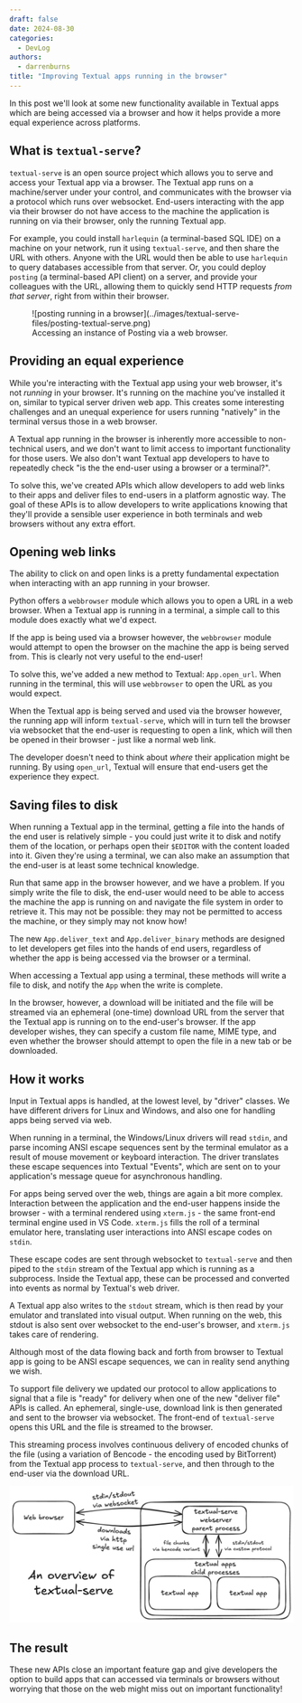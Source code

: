 ```yaml
---
draft: false 
date: 2024-08-30
categories:
  - DevLog
authors:
  - darrenburns
title: "Improving Textual apps running in the browser"
---
```


In this post we'll look at some new functionality available in Textual apps which are being accessed via a browser and how it helps provide a more equal experience across platforms.

<!-- more -->

## What is `textual-serve`?

`textual-serve` is an open source project which allows you to serve and access your Textual app via a browser. The Textual app runs on a machine/server under your control, and communicates with the browser via a protocol which runs over websocket. End-users interacting with the app via their browser do not have access to the machine the application is running on via their browser, only the running Textual app.

For example, you could install `harlequin` (a terminal-based SQL IDE)  on a machine on your network, run it using `textual-serve`, and then share the URL with others. Anyone with the URL would then be able to use `harlequin` to query databases accessible from that server. Or, you could deploy `posting` (a terminal-based API client) on a server, and provide your colleagues with the URL, allowing them to quickly send HTTP requests *from that server*, right from within their browser.

<figure markdown>
![posting running in a browser](../images/textual-serve-files/posting-textual-serve.png)
  <figcaption>Accessing an instance of Posting via a web browser.</figcaption>
</figure>

## Providing an equal experience

While you're interacting with the Textual app using your web browser, it's not *running* in your browser. It's running on the machine you've installed it on, similar to typical server driven web app. This creates some interesting challenges and an unequal experience for users running "natively" in the terminal versus those in a web browser.

A Textual app running in the browser is inherently more accessible to non-technical users, and we don't want to limit access to important functionality for those users. We also don't want Textual app developers to have to repeatedly check "is the the end-user using a browser or a terminal?".

To solve this, we've created APIs which allow developers to add web links to their apps and deliver files to end-users in a platform agnostic way. The goal of these APIs is to allow developers to write applications knowing that they'll provide a sensible user experience in both terminals and web browsers without any extra effort.

## Opening web links

The ability to click on and open links is a pretty fundamental expectation when interacting with an app running in your browser.

Python offers a `webbrowser` module which allows you to open a URL in a web browser. When a Textual app is running in a terminal, a simple call to this module does exactly what we'd expect.

If the app is being used via a browser however, the `webbrowser` module would attempt to open the browser on the machine the app is being served from. This is clearly not very useful to the end-user!

To solve this, we've added a new method to Textual: `App.open_url`. When running in the terminal, this will use `webbrowser` to open the URL as you would expect. 

When the Textual app is being served and used via the browser however, the running app will inform `textual-serve`, which will in turn tell the browser via websocket that the end-user is requesting to open a link, which will then be opened in their browser - just like a normal web link.

The developer doesn't need to think about *where* their application might be running. By using `open_url`, Textual will ensure that end-users get the experience they expect.

## Saving files to disk

When running a Textual app in the terminal, getting a file into the hands of the end user is relatively simple - you could just write it to disk and notify them of the location, or perhaps open their `$EDITOR` with the content loaded into it. Given they're using a terminal, we can also make an assumption that the end-user is at least some technical knowledge.

Run that same app in the browser however, and we have a problem. If you simply write the file to disk, the end-user would need to be able to access the machine the app is running on and navigate the file system in order to retrieve it. This may not be possible: they may not be permitted to access the machine, or they simply may not know how!

The new `App.deliver_text` and `App.deliver_binary` methods are designed to let developers get files into the hands of end users, regardless of whether the app is being accessed via the browser or a terminal.

When accessing a Textual app using a terminal, these methods will write a file to disk, and notify the `App` when the write is complete.

In the browser, however, a download will be initiated and the file will be streamed via an ephemeral (one-time) download URL from the server that the Textual app is running on to the end-user's browser. If the app developer wishes, they can specify a custom file name, MIME type, and even whether the browser should attempt to open the file in a new tab or be downloaded.

## How it works

Input in Textual apps is handled, at the lowest level, by "driver" classes. We have different drivers for Linux and Windows, and also one for handling apps being served via web. 

When running in a terminal, the Windows/Linux drivers will read `stdin`, and parse incoming ANSI escape sequences sent by the terminal emulator as a result of mouse movement or keyboard interaction. The driver translates these escape sequences into Textual "Events", which are sent on to your application's message queue for asynchronous handling.

For apps being served over the web, things are again a bit more complex. Interaction between the application and the end-user happens inside the browser - with a terminal rendered using `xterm.js` - the same front-end terminal engine used in VS Code. `xterm.js` fills the roll of a terminal emulator here, translating user interactions into ANSI escape codes on `stdin`.

These escape codes are sent through websocket to `textual-serve` and then piped to the `stdin` stream of the Textual app which is running as a subprocess. Inside the Textual app, these can be processed and converted into events as normal by Textual's web driver.

A Textual app also writes to the `stdout` stream, which is then read by your emulator and translated into visual output. When running on the web, this stdout is also sent over websocket to the end-user's browser, and `xterm.js` takes care of rendering.

Although most of the data flowing back and forth from browser to Textual app is going to be ANSI escape sequences, we can in reality send anything we wish.

To support file delivery we updated our protocol to allow applications to signal that a file is "ready" for delivery when one of the new "deliver file" APIs is called. An ephemeral, single-use, download link is then generated and sent to the browser via websocket. The front-end of `textual-serve` opens this URL and the file is streamed to the browser.

This streaming process involves continuous delivery of encoded chunks of the file (using a variation of Bencode - the encoding used by BitTorrent) from the Textual app process to `textual-serve`, and then through to the end-user via the download URL.

![textual-serve-overview](../images/textual-serve-files/textual-serve-overview.png)

## The result

These new APIs close an important feature gap and give developers the option to build apps that can accessed via terminals or browsers without worrying that those on the web might miss out on important functionality!

